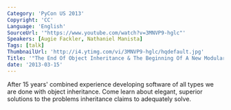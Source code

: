 ```yaml
---
Category: 'PyCon US 2013'
Copyright: 'CC'
Language: 'English'
SourceUrl: '"https://www.youtube.com/watch?v=3MNVP9-hglc"'
Speakers: [Augie Fackler, Nathaniel Manista]
Tags: [talk]
ThumbnailUrl: 'http://i4.ytimg.com/vi/3MNVP9-hglc/hqdefault.jpg'
Title: '"The End Of Object Inheritance & The Beginning Of A New Modularity"'
date: '2013-03-15'
---
```

After 15 years' combined experience developing software of all types
we are done with object inheritance. Come learn about elegant, superior solutions
to the problems inheritance claims to adequately solve.